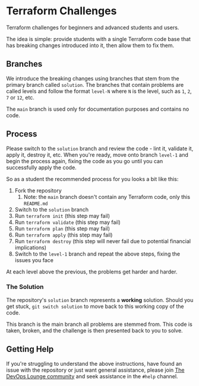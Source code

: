 # Terraform Challenges

Terraform challenges for beginners and advanced students and users.

The idea is simple: provide students with a single Terraform code base that has breaking changes introduced into it, then allow them to fix them.

## Branches

We introduce the breaking changes using branches that stem from the primary branch called `solution`. The branches that contain problems are called levels and follow the format `level-N` where `N` is the level, such as `1`, `2`, `7` or `12`, etc.

The `main` branch is used only for documentation purposes and contains no code.

## Process

Please switch to the `solution` branch and review the code - lint it, validate it, apply it, destroy it, etc. When you're ready, move onto branch `level-1` and begin the process again, fixing the code as you go until you can successfully apply the code.

So as a student the recommended process for you looks a bit like this:

1. Fork the repository
    1. Note: the `main` branch doesn't contain any Terraform code, only this `README.md`
1. Switch to the `solution` branch
1. Run `terraform init` (this step may fail)
1. Run `terraform validate` (this step may fail)
1. Run `terraform plan` (this step may fail)
1. Run `terraform apply` (this step may fail)
1. Run `terraform destroy` (this step will never fail due to potential financial implications)
1. Switch to the `level-1` branch and repeat the above steps, fixing the issues you face

At each level above the previous, the problems get harder and harder.

### The Solution

The repository's `solution` branch represents a **working** solution. Should you get stuck, `git switch solution` to move back to this working copy of the code.

This branch is the main branch all problems are stemmed from. This code is taken, broken, and the challenge is then presented back to you to solve.

## Getting Help

If you're struggling to understand the above instructions, have found an issue with the repository or just want general assistance, please join [The DevOps Lounge community](https://discord.gg/MTzBvSS) and seek assistance in the `#help` channel.

